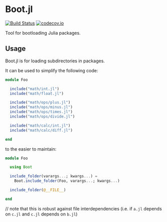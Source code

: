 # Boot.jl

[![Build Status](https://travis-ci.org/djsegal/Boot.jl.svg?branch=master)](https://travis-ci.org/djsegal/Boot.jl) [![codecov.io](http://codecov.io/github/djsegal/Boot.jl/coverage.svg?branch=master)](http://codecov.io/github/djsegal/Boot.jl?branch=master)

Tool for bootloading Julia packages.

## Usage

Boot.jl is for loading subdirectories in packages.

It can be used to simplify the following code:

``` julia
module Foo

  include("math/int.jl")
  include("math/float.jl")

  include("math/ops/plus.jl")
  include("math/ops/minus.jl")
  include("math/ops/times.jl")
  include("math/ops/divide.jl")

  include("math/calc/int.jl")
  include("math/calc/diff.jl")

end
```

to the easier to maintain:

``` julia
module Foo

  using Boot

  include_folder(varargs...; kwargs...) =
    Boot.include_folder(Foo, varargs...; kwargs...)

  include_folder(@__FILE__)

end
```

// note that this is robust against file interdependencies (i.e. if `a.jl` depends on `c.jl` and `c.jl` depends on `b.jl`)
